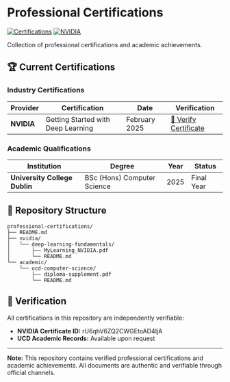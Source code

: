 # Professional Certifications

[![Certifications](https://img.shields.io/badge/Certifications-2-brightgreen.svg)](https://github.com/TArsenii/professional-certifications)
[![NVIDIA](https://img.shields.io/badge/NVIDIA-Deep%20Learning-76B900.svg)](https://github.com/TArsenii/professional-certifications/tree/main/nvidia)

Collection of professional certifications and academic achievements.

## 🏆 **Current Certifications**

### **Industry Certifications**
| Provider | Certification | Date | Verification |
|----------|---------------|------|--------------|
| **NVIDIA** | Getting Started with Deep Learning | February 2025 | [🔗 Verify Certificate](https://learn.nvidia.com/certificates?id=rU6qhV6ZQ2CWGEtoAD4IjA) |

### **Academic Qualifications**
| Institution | Degree | Year | Status |
|-------------|--------|------|--------|
| **University College Dublin** | BSc (Hons) Computer Science | 2025 | Final Year |

## 📁 **Repository Structure**

```
professional-certifications/
├── README.md
├── nvidia/
│   └── deep-learning-fundamentals/
│       ├── MyLearning_NVIDIA.pdf
│       └── README.md
└── academic/
    └── ucd-computer-science/
        ├── diploma-supplement.pdf
        └── README.md
```

## 📜 **Verification**

All certifications in this repository are independently verifiable:
- **NVIDIA Certificate ID:** rU6qhV6ZQ2CWGEtoAD4IjA
- **UCD Academic Records:** Available upon request

---

**Note:** This repository contains verified professional certifications and academic achievements. All documents are authentic and verifiable through official channels.
